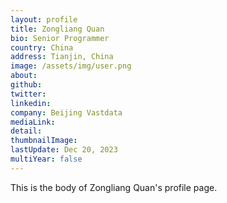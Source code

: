 ```yaml
---
layout: profile
title: Zongliang Quan
bio: Senior Programmer
country: China
address: Tianjin, China
image: /assets/img/user.png
about: 
github:
twitter: 
linkedin: 
company: Beijing Vastdata
mediaLink:
detail: 
thumbnailImage:
lastUpdate: Dec 20, 2023 
multiYear: false
---
```


This is the body of Zongliang Quan's profile page.
